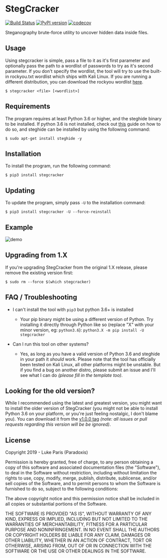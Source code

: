 # StegCracker
[![Build Status](https://travis-ci.org/Paradoxis/StegCracker.svg?branch=master)](https://travis-ci.org/Paradoxis/StegCracker)
[![PyPI version](https://badge.fury.io/py/stegcracker.svg)](https://badge.fury.io/py/stegcracker)
[![codecov](https://codecov.io/gh/Paradoxis/StegCracker/branch/master/graph/badge.svg)](https://codecov.io/gh/Paradoxis/StegCracker)

Steganography brute-force utility to uncover hidden data inside files.

## Usage
Using stegcracker is simple, pass a file to it as it's first parameter and 
optionally pass the path to a wordlist of passwords to try as it's second 
parameter. If you don't specify the wordlist, the tool will try to use the 
built-in rockyou.txt wordlist which ships with Kali Linux. If you are running a 
different distribution, you can download the rockyou wordlist 
[here](https://github.com/danielmiessler/SecLists/raw/master/Passwords/Leaked-Databases/rockyou.txt.tar.gz).

```
$ stegcracker <file> [<wordlist>]
```

## Requirements
The program requires at least Python 3.6 or higher, and the steghide binary to be installed. If 
python 3.6 is not installed, check out [this](https://unix.stackexchange.com/questions/332641/how-to-install-python-3-6)
guide on how to do so, and steghide can be installed by using the following command:

```
$ sudo apt-get install steghide -y
```

## Installation
To install the program, run the following command:

```
$ pip3 install stegcracker
```

## Updating
To update the program, simply pass `-U` to the installation command:

```
$ pip3 install stegcracker -U --force-reinstall
```

## Example

![demo](https://github.com/Paradoxis/StegCracker/raw/master/stegcracker.gif)

## Upgrading from 1.X
If you're upgrading StegCracker from the original 1.X release, please remove the existing version first:

```
$ sudo rm --force $(which stegcracker)
```

## FAQ / Troubleshooting

* I can't install the tool with `pip3` but python 3.6+ is installed
    * Your pip binary might be using a different version of Python. Try installing it 
      directly through Python like so (replace "X" with your minor version, eg: `python3.6`): 
      `python3.X -m pip install -U stegcracker`

* Can I run this tool on other systems? 
    * Yes, as long as you have a valid version of Python 3.6 and steghide in your path
      it *should* work. Please note that the tool has officially been tested on Kali Linux, all
      other platforms might be unstable. But if you find a bug on another distro, please
      submit an issue and I'll see what I can do *(please fill in the template too)*.

## Looking for the old version?
While I recommended using the latest and greatest version, you might want to install the older 
version of StegCracker (you might not be able to install Python 3.6 on your platform, 
or you're just feeling nostalgic, I don't blame you). You can download it from the 
[v1.0.0 tag](https://github.com/Paradoxis/StegCracker/blob/v1.0.0/stegcracker) 
_(note: all issues or pull requests regarding this version will be be ignored)_.

## License
Copyright 2019 - Luke Paris (Paradoxis)

Permission is hereby granted, free of charge, to any person obtaining a copy of this software and associated documentation files (the "Software"), to deal in the Software without restriction, 
including without limitation the rights to use, copy, modify, merge, publish, distribute, sublicense, and/or sell copies of the Software, and to permit persons to whom the Software is furnished to 
do so, subject to the following conditions:

The above copyright notice and this permission notice shall be included in all copies or substantial portions of the Software.

THE SOFTWARE IS PROVIDED "AS IS", WITHOUT WARRANTY OF ANY KIND, EXPRESS OR IMPLIED, INCLUDING BUT NOT LIMITED TO THE WARRANTIES OF MERCHANTABILITY, FITNESS FOR A PARTICULAR PURPOSE AND 
NONINFRINGEMENT. IN NO EVENT SHALL THE AUTHORS OR COPYRIGHT HOLDERS BE LIABLE FOR ANY CLAIM, DAMAGES OR OTHER LIABILITY, WHETHER IN AN ACTION OF CONTRACT, TORT OR OTHERWISE, ARISING FROM, OUT OF 
OR IN CONNECTION WITH THE SOFTWARE OR THE USE OR OTHER DEALINGS IN THE SOFTWARE.

